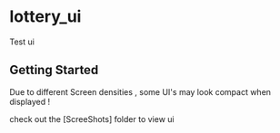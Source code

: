 # lottery_ui

Test ui

## Getting Started

Due to different Screen densities , some UI's may look compact when displayed !

check out the [ScreeShots] folder to view ui
